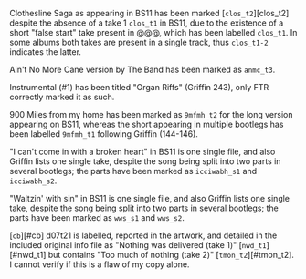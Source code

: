 
Clothesline Saga as appearing in BS11 has been marked [`clos_t2`][clos_t2] despite the absence of a take 1 `clos_t1` in BS11, due to the existence of a short "false start" take present in @@@, which has been labelled `clos_t1`. In some albums both takes are present in a single track, thus `clos_t1-2` indicates the latter.

Ain't No More Cane version by The Band has been marked as `anmc_t3`.

Instrumental (#1) has been titled "Organ Riffs" (Griffin 243), only FTR  correctly marked it as such.

900 Miles from my home has been marked as `9mfmh_t2` for the long version appearing on BS11, whereas the short appearing in multiple bootlegs has been labelled `9mfmh_t1` following Griffin (144-146).

"I can't come in with a broken heart" in BS11 is one single file, and also Griffin lists one single take, despite the song being split into two parts in several bootlegs; the parts have been marked as `icciwabh_s1` and `icciwabh_s2`.

"Waltzin' with sin" in BS11 is one single file, and also Griffin lists one single take, despite the song being split into two parts in several bootlegs; the parts have been marked as `wws_s1` and `wws_s2`.

[`cb`][#cb] d07t21 is labelled, reported in the artwork, and detailed in the included original info file as "Nothing was delivered (take 1)" [`nwd_t1`][#nwd_t1] but contains "Too much of nothing (take 2)" [`tmon_t2`][#tmon_t2]. I cannot verify if this is a flaw of my copy alone.
